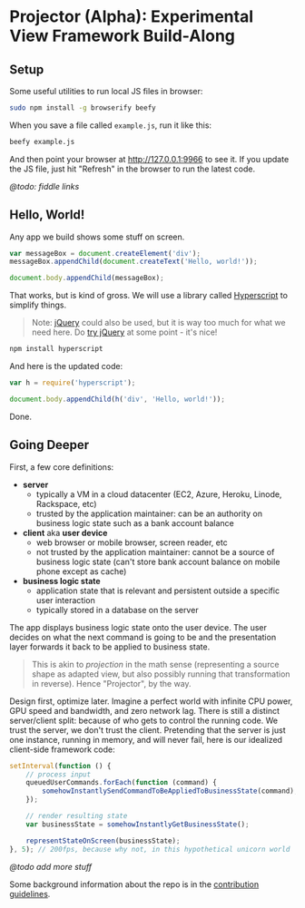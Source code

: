 
# Projector (Alpha): Experimental View Framework Build-Along

## Setup

Some useful utilities to run local JS files in browser:

```sh
sudo npm install -g browserify beefy
```

When you save a file called `example.js`, run it like this:

```sh
beefy example.js
```

And then point your browser at http://127.0.0.1:9966 to see it. If you update the JS file, just hit "Refresh" in the browser to run the latest code.

*@todo: fiddle links*

## Hello, World!

Any app we build shows some stuff on screen.

```js
var messageBox = document.createElement('div');
messageBox.appendChild(document.createText('Hello, world!'));

document.body.appendChild(messageBox);
```

That works, but is kind of gross. We will use a library called [Hyperscript](https://github.com/dominictarr/hyperscript) to simplify things.

> Note: [jQuery](https://jquery.com/) could also be used, but it is way too much for what we need here. Do [try jQuery](http://learn.jquery.com/) at some point - it's nice!

```sh
npm install hyperscript
```

And here is the updated code:

```js
var h = require('hyperscript');

document.body.appendChild(h('div', 'Hello, world!'));
```

Done.

## Going Deeper

First, a few core definitions:

- **server**
    - typically a VM in a cloud datacenter (EC2, Azure, Heroku, Linode, Rackspace, etc)
    - trusted by the application maintainer: can be an authority on business logic state such as a bank account balance
- **client** aka **user device**
    - web browser or mobile browser, screen reader, etc
    - not trusted by the application maintainer: cannot be a source of business logic state (can't store bank account balance on mobile phone except as cache)
- **business logic state**
    - application state that is relevant and persistent outside a specific user interaction
    - typically stored in a database on the server

The app displays business logic state onto the user device. The user decides on what the next command is going to be and the presentation layer forwards it back to be applied to business state.

> This is akin to *projection* in the math sense (representing a source shape as adapted view, but also possibly running that transformation in reverse). Hence "Projector", by the way.

Design first, optimize later. Imagine a perfect world with infinite CPU power, GPU speed and bandwidth, and zero network lag. There is still a distinct server/client split: because of who gets to control the running code. We trust the server, we don't trust the client. Pretending that the server is just one instance, running in memory, and will never fail, here is our idealized client-side framework code:

```js
setInterval(function () {
    // process input
    queuedUserCommands.forEach(function (command) {
        somehowInstantlySendCommandToBeAppliedToBusinessState(command);
    });

    // render resulting state
    var businessState = somehowInstantlyGetBusinessState();

    representStateOnScreen(businessState);
}, 5); // 200fps, because why not, in this hypothetical unicorn world
```

*@todo add more stuff*

Some background information about the repo is in the [contribution guidelines](CONTRIBUTING.md).

